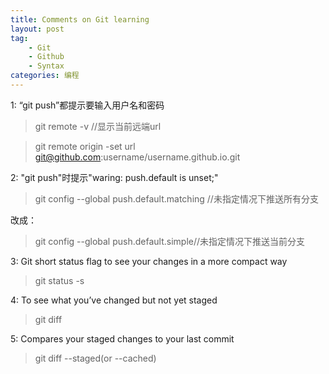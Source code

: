 ```yaml
---
title: Comments on Git learning
layout: post
tag:
    - Git
    - Github
    - Syntax
categories: 编程
---
```


1: “git push”都提示要输入用户名和密码 [<i class="fa fa-link"></i>](https://help.github.com/articles/changing-a-remote-s-url/ "Changing a remote's URL")
>git remote -v //显示当前远端url

>git remote origin -set url git@github.com:username/username.github.io.git

2: "git push"时提示"waring: push.default is unset;"
>git config --global push.default.matching //未指定情况下推送所有分支<br>

改成：

>git config --global push.default.simple//未指定情况下推送当前分支

3: Git short status flag to see your changes in a more compact way

>git status -s

4: To see what you’ve changed but not yet staged

>git diff

5: Compares your staged changes to your last commit

>git diff --staged(or --cached)

